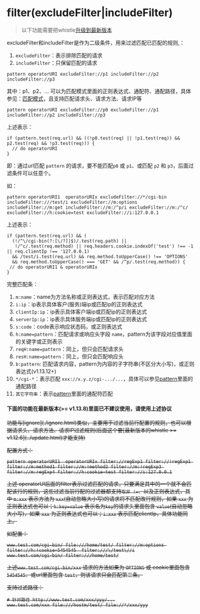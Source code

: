 # filter(excludeFilter|includeFilter)
> 以下功能需要把whistle[升级到最新版本](../update.html)

excludeFilter和includeFilter是作为二级条件，用来过滤匹配已匹配的规则,：
1. `excludeFilter`：表示排除匹配的请求
2. `includeFilter`：只保留匹配的请求

```
pattern operatorURI excludeFilter://p1 includeFilter://p2 includeFilter://p3
```
其中：p1、p2、... 可以为匹配模式里面的正则表达式、通配符、通配路径，具体参见：[匹配模式](../pattern.html)，且支持匹配请求头、请求方法、请求IP等

```
pattern operatorURI excludeFilter://p0 excludeFilter://p1 includeFilter://p2 includeFilter://p3
```

上述表示：
```
if (pattern.test(req.url) && ((!p0.test(req) || !p1.test(req)) && p2.test(req) && !p3.test(req))) {
  // do operatorURI
}

```
即：通过url匹配 `pattern` 的请求，要不能匹配`p0` 或 `p1`、或匹配 `p2` 和 `p3`，后面过滤条件可以任意个。

如：
```
pattern operatorURI1  operatorURIx excludeFilter://*/cgi-bin includeFilter:///test/i excludeFilter://m:options includeFilter://m:get includeFilter://m:/^p/i excludeFilter://m:/^c/ excludeFilter://h:cookie=test excludeFilter://i:127.0.0.1
```

上述表示：
```
if (pattern.test(req.url) && (
  (!/^\/cgi-bin(?:[\/?]|$)/.test(req.path) ||
   !/^c/.test(req.method) || req.headers.cookie.indexOf('test') !== -1 || req.clientIp !== '127.0.0.1)
  && /test/i.test(req.url) && req.method.toUpperCase() !== 'OPTIONS'
  && req.method.toUpperCase() === 'GET' && /^p/.test(req.method)) {
 // do operatorURI1 & operatorURIx
}
```

完整匹配条：

1. `m:name`：name为方法名称或正则表达式，表示匹配对应方法
2. `i:ip`：ip表示具体客户(服务)端ip或匹配ip的正则表达式
3. `clientIp:ip`：ip表示具体客户端ip或匹配ip的正则表达式
4. `serverIp:ip`：ip表示具体服务端ip或匹配ip的正则表达式
5. `s:code`：code表示响应状态码，或正则表达式
6. `h:name=pattern`：匹配请求或响应头字段 `name`，pattern为该字段对应值里面的关键字或正则表示
7. `reqH:name=pattern`：同上，但只会匹配请求头
8. `resH:name=pattern`：同上，但只会匹配响应头
9. `b:pattern`: 匹配请求内容，pattern为内容的子字符串(不区分大小写)，或正则表达式(v1.13.12+)
9. `*/cgi-*`：表示匹配 `xxx://x.y.z/cgi-.../...`，具体可以参见[pattern](../pattern.html)里面的通配路径
10. `其它字符串`：表示[pattern](../pattern.html)里面的通配符匹配



#### 下面的功能在最新版本(>= v1.13.8)里面已不建议使用，请使用上述协议
<del>
功能与[ignore](./ignore.html)类似，主要用于过滤当前行配置的规则，也可以根据请求头、请求方法、请求IP过滤规则(后面这个要[最新版本的whistle >= v1.12.6](../update.html)才能支持)

配置方式：
```
pattern operatorURI1  operatorURIx filter://regExp1 filter://!regExp1 filter://m:method1 filter://m:!method2 filter://m:!regExp3 filter://m:regExp4 filter://h:cookie=test filter://i:127.0.0.1
```
上述 operatorUI后面的filter表示过滤匹配的请求，只要满足其中的一个就不会匹配该行的规则，这些过滤当前行配的过滤器都支持`取非 !=`、以及正则表达式，其中 `m:xxx` 表示方法为 `xxx`(自动忽略大小写)的请求将不匹配改行规则，如果 `xxx` 为正则表达式也可以；`h:key=value` 表示名为`key`的请求头里面包含 `value`(自动忽略大小写)，如果 `xxx` 为正则表达式也可以；`i:xxx` 表示匹配clientIp，具体功能同上。

如配置：
```
www.test.com/cgi-bin/ file:///home/test/ filter://m:options filter://h:!cookie=5454545  filter:///\/test\//i
www.test.com/cgi-bin/ filter:///home/test/
```
上述`www.test.com/cgi-bin/xxx` 请求的方法如果为 `OPTIONS` 或 cookie里面包含 `5454545`、或url里面包含 `test`，则该请求只会匹配第二条。

支持过滤路径：
```
# 针对路径 http://www.test.com/xxx/yyy/...
www.test.com/xxx file:///hostm/test/ file://*/xxx/yyy
```
</del>



